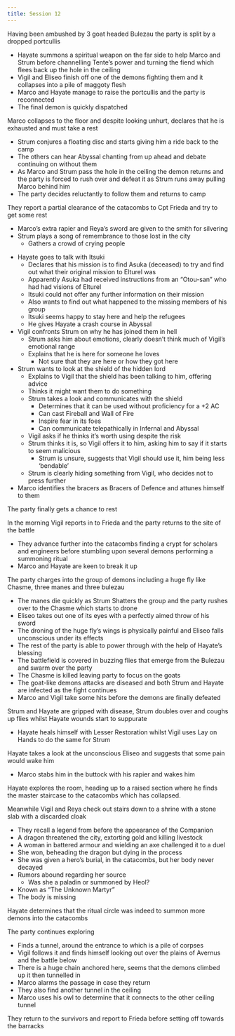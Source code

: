 ```yaml
---
title: Session 12
---
```


Having been ambushed by 3 goat headed Bulezau the party is split by a dropped portcullis
- Hayate summons a spiritual weapon on the far side to help Marco and Strum before channelling Tente’s power and turning the fiend which flees back up the hole in the ceiling
- Vigil and Eliseo finish off one of the demons fighting them and it collapses into a pile of maggoty flesh
- Marco and Hayate manage to raise the portcullis and the party is reconnected
- The final demon is quickly dispatched

Marco collapses to the floor and despite looking unhurt, declares that he is exhausted and must take a rest
- Strum conjures a floating disc and starts giving him a ride back to the camp
- The others can hear Abyssal chanting from up ahead and debate continuing on without them
- As Marco and Strum pass the hole in the ceiling the demon returns and the party is forced to rush over and defeat it as Strum runs away pulling Marco behind him
- The party decides reluctantly to follow them and returns to camp

They report a partial clearance of the catacombs to Cpt Frieda and try to get some rest
- Marco’s extra rapier and Reya’s sword are given to the smith for silvering
- Strum plays a song of remembrance to those lost in the city
	- Gathers a crowd of crying people

<!-- -->

- Hayate goes to talk with Itsuki
	- Declares that his mission is to find Asuka (deceased) to try and find out what their original mission to Elturel was
	- Apparently Asuka had received instructions from an “Otou-san” who had had visions of Elturel
	- Itsuki could not offer any further information on their mission
	- Also wants to find out what happened to the missing members of his group
	- Itsuki seems happy to stay here and help the refugees
	- He gives Hayate a crash course in Abyssal
- Vigil confronts Strum on why he has joined them in hell
	- Strum asks him about emotions, clearly doesn’t think much of Vigil’s emotional range
	- Explains that he is here for someone he loves
		- Not sure that they are here or how they got here
- Strum wants to look at the shield of the hidden lord
	- Explains to Vigil that the shield has been talking to him, offering advice
	- Thinks it might want them to do something
	- Strum takes a look and communicates with the shield
		- Determines that it can be used without proficiency for a +2 AC
		- Can cast Fireball and Wall of Fire
		- Inspire fear in its foes
		- Can communicate telepathically in Infernal and Abyssal
	- Vigil asks if he thinks it’s worth using despite the risk
	- Strum thinks it is, so Vigil offers it to him, asking him to say if it starts to seem malicious
		- Strum is unsure, suggests that Vigil should use it, him being less ‘bendable’
	- Strum is clearly hiding something from Vigil, who decides not to press further
- Marco identifies the bracers as Bracers of Defence and attunes himself to them

The party finally gets a chance to rest

In the morning Vigil reports in to Frieda and the party returns to the site of the battle
- They advance further into the catacombs finding a crypt for scholars and engineers before stumbling upon several demons performing a summoning ritual
- Marco and Hayate are keen to break it up

The party charges into the group of demons including a huge fly like Chasme, three manes and three bulezau
- The manes die quickly as Strum Shatters the group and the party rushes over to the Chasme which starts to drone
- Eliseo takes out one of its eyes with a perfectly aimed throw of his sword
- The droning of the huge fly’s wings is physically painful and Eliseo falls unconscious under its effects
- The rest of the party is able to power through with the help of Hayate’s blessing
- The battlefield is covered in buzzing flies that emerge from the Bulezau and swarm over the party
- The Chasme is killed leaving party to focus on the goats
- The goat-like demons attacks are diseased and both Strum and Hayate are infected as the fight continues
- Marco and Vigil take some hits before the demons are finally defeated

Strum and Hayate are gripped with disease, Strum doubles over and coughs up flies whilst Hayate wounds start to suppurate
- Hayate heals himself with Lesser Restoration whilst Vigil uses Lay on Hands to do the same for Strum

Hayate takes a look at the unconscious Eliseo and suggests that some pain would wake him
- Marco stabs him in the buttock with his rapier and wakes him

Hayate explores the room, heading up to a raised section where he finds the master staircase to the catacombs which has collapsed.

Meanwhile Vigil and Reya check out stairs down to a shrine with a stone slab with a discarded cloak
- They recall a legend from before the appearance of the Companion
- A dragon threatened the city, extorting gold and killing livestock
- A woman in battered armour and wielding an axe challenged it to a duel
- She won, beheading the dragon but dying in the process
- She was given a hero’s burial, in the catacombs, but her body never decayed
- Rumors abound regarding her source
	- Was she a paladin or summoned by Heol?
- Known as “The Unknown Martyr”
- The body is missing

Hayate determines that the ritual circle was indeed to summon more demons into the catacombs

The party continues exploring
- Finds a tunnel, around the entrance to which is a pile of corpses
- Vigil follows it and finds himself looking out over the plains of Avernus and the battle below
- There is a huge chain anchored here, seems that the demons climbed up it then tunnelled in
- Marco alarms the passage in case they return
- They also find another tunnel in the ceiling
- Marco uses his owl to determine that it connects to the other ceiling tunnel

They return to the survivors and report to Frieda before setting off towards the barracks
